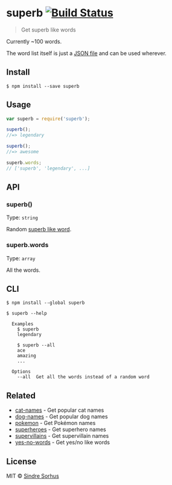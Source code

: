 # superb [![Build Status](https://travis-ci.org/sindresorhus/superb.svg?branch=master)](https://travis-ci.org/sindresorhus/superb)

> Get superb like words

Currently ~100 words.

The word list itself is just a [JSON file](words.json) and can be used wherever.


## Install

```
$ npm install --save superb
```


## Usage

```js
var superb = require('superb');

superb();
//=> legendary

superb();
//=> awesome

superb.words;
// ['superb', 'legendary', ...]
```


## API

### superb()

Type: `string`

Random [superb like word](words.json).

### superb.words

Type: `array`

All the words.


## CLI

```
$ npm install --global superb
```

```
$ superb --help

  Examples
    $ superb
    legendary

    $ superb --all
    ace
    amazing
    ...

  Options
    --all  Get all the words instead of a random word
```


## Related

- [cat-names](https://github.com/sindresorhus/cat-names) - Get popular cat names
- [dog-names](https://github.com/sindresorhus/dog-names) - Get popular dog names
- [pokemon](https://github.com/sindresorhus/pokemon) - Get Pokémon names
- [superheroes](https://github.com/sindresorhus/superheroes) - Get superhero names
- [supervillains](https://github.com/sindresorhus/supervillains) - Get supervillain names
- [yes-no-words](https://github.com/sindresorhus/yes-no-words) - Get yes/no like words


## License

MIT © [Sindre Sorhus](http://sindresorhus.com)
